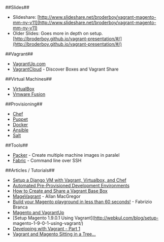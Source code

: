 ##Slides##

- Slideshare: [http://www.slideshare.net/broderboy/vagrant-magento-mm-ny-v11](http://www.slideshare.net/broderboy/vagrant-magento-mm-ny-v11)
- Older Slides: Goes more in depth on setup. [http://broderboy.github.io/vagrant-presentation/#/](http://broderboy.github.io/vagrant-presentation/#/)

##Vagrant##

- [VagrantUp.com](http://www.vagrantup.com/)
- [VagrantCloud](https://vagrantcloud.com/boxes) - Discover Boxes and Vagrant Share

##Virtual Machines##

- [VirtualBox](https://www.virtualbox.org/)
- [Vmware Fusion](http://www.vmware.com/products/fusion)

##Provisioning##
- [Chef](https://www.getchef.com/)
- [Puppet](http://puppetlabs.com/)
- [Docker](https://www.docker.com/)
- [Ansible](http://www.ansible.com/home)
- [Salt](http://www.saltstack.com/)

##Tools##
- [Packer](http://www.packer.io/) - Create multiple machine images in paralel
- [Fabric](http://www.fabfile.org/) - Command line over SSH

##Articles / Tutorials##
- [Setup a Django VM with Vagrant, Virtualbox, and Chef](http://blog.smalleycreative.com/tutorials/setup-a-django-vm-with-vagrant-virtualbox-and-chef/)
- [Automated Pre-Provisioned Development Environments](https://www.hashicorp.com/blog/automated-pre-provisioned-development-environments.html)
- [How to Create and Share a Vagrant Base Box](http://www.sitepoint.com/create-share-vagrant-base-box/)
- [MageVagrant](https://github.com/amacgregor/MageVagrant) - Allan MacGregor
- [Build your Magento playground in less than 60 seconds!](http://www.fabrizio-branca.de/build-your-magento-playground-in-less-than-60-seconds.html) - Fabrizio Branca
- [Magento and VagrantUp](http://www.kingletas.com/2012/09/magento-and-vagrantup.html)
- [Setup Magento 1.9.0.1 Using Vagrant](http://webkul.com/blog/setup-
magento-1-9-0-1-using-vagrant/)
- [Developing with Vagrant - Part 1](http://gordonlesti.com/developing-with-vagrant/)
- [Vagrant and Magento Sitting in a Tree... ](https://speakerdeck.com/maxbucknell/vagrant-and-magento-sitting-in-a-tree-dot-dot-dot)
